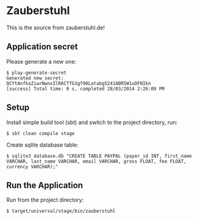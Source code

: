 Zauberstuhl
===========

This is the source from zauberstuhl.de!

Application secret
------------------

Please generate a new one:

    $ play-generate-secret
    Generated new secret: QCYtAnfkaZiwrNwnxIlR6CTfG3gf90Latabg5241ABR5W1uDFNIkn
    [success] Total time: 0 s, completed 28/03/2014 2:26:09 PM


Setup
-----

Install simple build tool (sbt) and switch to the project directory, run:

    $ sbt clean compile stage

Create sqlite database table:

    $ sqlite3 database.db "CREATE TABLE PAYPAL (payer_id INT, first_name VARCHAR, last_name VARCHAR, email VARCHAR, gross FLOAT, fee FLOAT, currency VARCHAR);"

Run the Application
-------------------

Run from the project directory:

    $ target/universal/stage/bin/zauberstuhl

